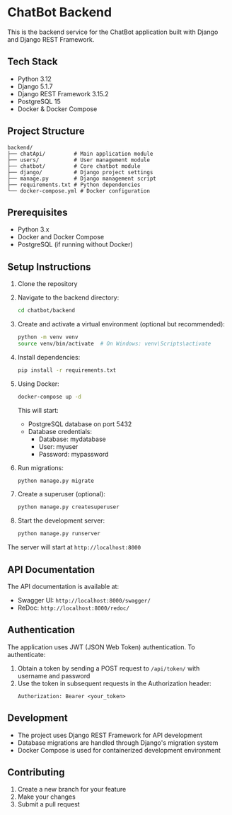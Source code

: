 # ChatBot Backend

This is the backend service for the ChatBot application built with Django and Django REST Framework.

## Tech Stack

- Python 3.12
- Django 5.1.7
- Django REST Framework 3.15.2
- PostgreSQL 15
- Docker & Docker Compose

## Project Structure

```
backend/
├── chatApi/         # Main application module
├── users/           # User management module
├── chatbot/         # Core chatbot module
├── django/          # Django project settings
├── manage.py        # Django management script
├── requirements.txt # Python dependencies
└── docker-compose.yml # Docker configuration
```

## Prerequisites

- Python 3.x
- Docker and Docker Compose
- PostgreSQL (if running without Docker)

## Setup Instructions

1. Clone the repository
2. Navigate to the backend directory:
   ```bash
   cd chatbot/backend
   ```

3. Create and activate a virtual environment (optional but recommended):
   ```bash
   python -m venv venv
   source venv/bin/activate  # On Windows: venv\Scripts\activate
   ```

4. Install dependencies:
   ```bash
   pip install -r requirements.txt
   ```

5. Using Docker:
   ```bash
   docker-compose up -d
   ```

   This will start:
   - PostgreSQL database on port 5432
   - Database credentials:
     - Database: mydatabase
     - User: myuser
     - Password: mypassword

6. Run migrations:
   ```bash
   python manage.py migrate
   ```

7. Create a superuser (optional):
   ```bash
   python manage.py createsuperuser
   ```

8. Start the development server:
   ```bash
   python manage.py runserver
   ```

The server will start at `http://localhost:8000`

## API Documentation

The API documentation is available at:
- Swagger UI: `http://localhost:8000/swagger/`
- ReDoc: `http://localhost:8000/redoc/`

## Authentication

The application uses JWT (JSON Web Token) authentication. To authenticate:
1. Obtain a token by sending a POST request to `/api/token/` with username and password
2. Use the token in subsequent requests in the Authorization header:
   ```
   Authorization: Bearer <your_token>
   ```

## Development

- The project uses Django REST Framework for API development
- Database migrations are handled through Django's migration system
- Docker Compose is used for containerized development environment

## Contributing

1. Create a new branch for your feature
2. Make your changes
3. Submit a pull request

